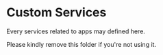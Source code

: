 # Custom Services

Every services related to apps may defined here.

Please kindly remove this folder if you're not using it.

